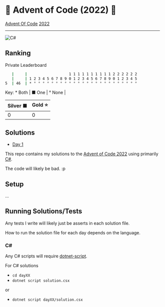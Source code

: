 # 🎄 Advent of Code (2022) 🎄

[Advent Of Code](https://adventofcode.com/) [2022](https://adventofcode.com/2022/)

---

![C#](https://img.shields.io/badge/c%23-%23239120.svg?style=for-the-badge&logo=c-sharp&logoColor=white)

## Ranking

Private Leaderboard

```bash
   |     |                   1 1 1 1 1 1 1 1 1 1 2 2 2 2 2 2
   |     | 1 2 3 4 5 6 7 8 9 0 1 2 3 4 5 6 7 8 9 0 1 2 3 4 5
5  | 46  | * ° ° ° ° ° ° ° ° ° ° ° ° ° ° ° ° ° ° ° ° ° ° ° °
```

Key: * Both | ■ One | ° None |

| Silver ■ | Gold ⭐ |
| - | - |
| 0 | 0 |

## Solutions

- [Day 1](day01/README.md)
<!-- - [Day 2](day02/README.md) -->
<!-- - [Day 3](day03/README.md) -->
<!-- - [Day 4](day04/README.md) -->
<!-- - [Day 5](day05/README.md) -->
<!-- - [Day 6](day06/README.md) -->
<!-- - [Day 7](day07/README.md) -->
<!-- - [Day 8](day08/README.md) -->
<!-- - [Day 9](day09/README.md) -->
<!-- - [Day 10](day10/README.md) -->
<!-- - [Day 11](day11/README.md) -->
<!-- - [Day 12](day12/README.md) -->
<!-- - [Day 13](day13/README.md) -->
<!-- - [Day 14](day14/README.md) -->
<!-- - [Day 15](day15/README.md) -->
<!-- - [Day 16](day16/README.md) -->
<!-- - [Day 17](day17/README.md) -->
<!-- - [Day 18](day18/README.md) -->
<!-- - [Day 19](day19/README.md) -->
<!-- - [Day 20](day20/README.md) -->
<!-- - [Day 21](day21/README.md) -->
<!-- - [Day 22](day22/README.md) -->
<!-- - [Day 23](day23/README.md) -->
<!-- - [Day 24](day24/README.md) -->
<!-- - [Day 25](day25/README.md) -->

<!-- [![For: Advent Of Code](https://img.shields.io/badge/for-advent_of_code-green.svg)](https://adventofcode.com/) -->
<!-- [![License: MIT](https://img.shields.io/badge/License-MIT-lightgrey.svg)](https://opensource.org/licenses/MIT)  -->

<!-- https://github.com/marketplace/actions/aoc-badges -->
<!-- ![](https://img.shields.io/badge/day%20📅-6-blue) -->
<!-- ![](https://img.shields.io/badge/stars%20⭐-12-yellow) -->
<!-- ![](https://img.shields.io/badge/days%20completed-6-red) -->

This repo contains my solutions to the [Advent of Code 2022](https://adventofcode.com/2022) using primarily [C#](https://learn.microsoft.com/en-us/dotnet/csharp/).

The code will likely be bad. :p

## Setup

...

## Running Solutions/Tests

Any tests I write will likely just be asserts in each solution file.

How to run the solution file for each day depends on the language.

### C#

Any C# scripts will require [dotnet-script](https://github.com/filipw/dotnet-script).

For C# solutions

- `cd dayXX`
- `dotnet script solution.csx`

or

- `dotnet script dayXX/solution.csx`
